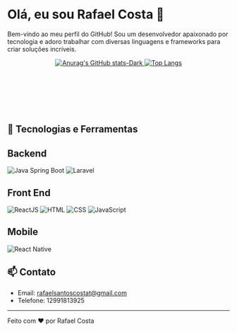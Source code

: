 # Olá, eu sou Rafael Costa 👋




Bem-vindo ao meu perfil do GitHub! Sou um desenvolvedor apaixonado por tecnologia e adoro trabalhar com diversas linguagens e frameworks para criar soluções incríveis.

<div align="center" justify="center">

  <a href="https://github.com/rafaels549/github-readme-stats#gh-dark-mode-only" >
    <img src="https://github-readme-stats.vercel.app/api?username=rafaels549&show_icons=true&theme=dark#gh-dark-mode-only" alt="Anurag's GitHub stats-Dark" style="margin-bottom: 100px;" />
  </a>
  
   

  <a href="https://github.com/anuraghazra/github-readme-stats">
    <img src="https://github-readme-stats.vercel.app/api/top-langs/?username=rafaels549&theme=dark#gh-dark-mode-only" alt="Top Langs" style="max-width: 45%;" />
  </a>
 
</div>



## 🔧 Tecnologias e Ferramentas



## Backend
![Java Spring Boot](https://img.shields.io/badge/Java%20Spring%20Boot-6DB33F?style=for-the-badge&logo=spring&logoColor=white)
![Laravel](https://img.shields.io/badge/Laravel-FF2D20?style=for-the-badge&logo=laravel&logoColor=white)

## Front End
![ReactJS](https://img.shields.io/badge/ReactJS-61DAFB?style=for-the-badge&logo=react&logoColor=white)
![HTML](https://img.shields.io/badge/HTML5-E34F26?style=for-the-badge&logo=html5&logoColor=white)
![CSS](https://img.shields.io/badge/CSS3-1572B6?style=for-the-badge&logo=css3&logoColor=white)
![JavaScript](https://img.shields.io/badge/JavaScript-F7DF1E?style=for-the-badge&logo=javascript&logoColor=white)

## Mobile
![React Native](https://img.shields.io/badge/React%20Native-61DAFB?style=for-the-badge&logo=react&logoColor=white)



## 📫 Contato


- Email: rafaelsantoscostat@gmail.com
- Telefone: 12991813925
---

Feito com ❤️ por Rafael Costa







